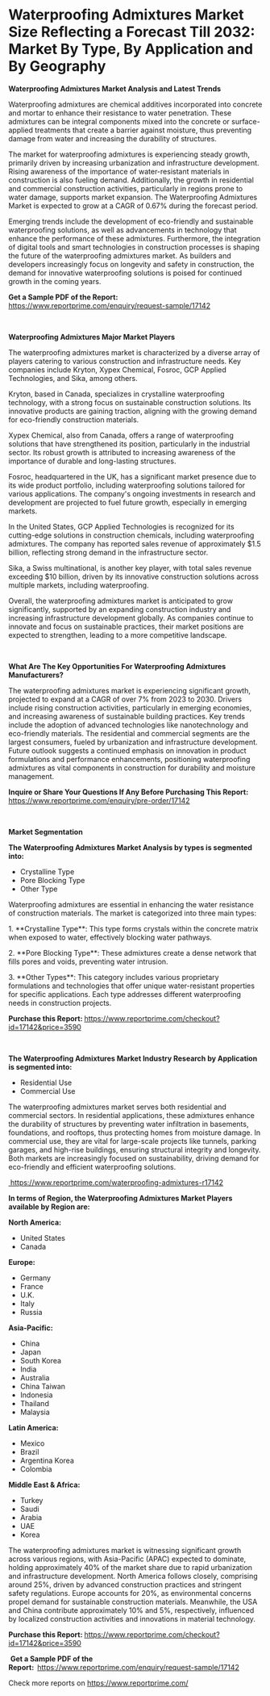 <p><h1>Waterproofing Admixtures Market Size Reflecting a Forecast Till 2032: Market By Type, By Application and By Geography</h1></p><p><strong>Waterproofing Admixtures Market Analysis and Latest Trends</strong></p>
<p><p>Waterproofing admixtures are chemical additives incorporated into concrete and mortar to enhance their resistance to water penetration. These admixtures can be integral components mixed into the concrete or surface-applied treatments that create a barrier against moisture, thus preventing damage from water and increasing the durability of structures.</p><p>The market for waterproofing admixtures is experiencing steady growth, primarily driven by increasing urbanization and infrastructure development. Rising awareness of the importance of water-resistant materials in construction is also fueling demand. Additionally, the growth in residential and commercial construction activities, particularly in regions prone to water damage, supports market expansion. The Waterproofing Admixtures Market is expected to grow at a CAGR of 0.67% during the forecast period.</p><p>Emerging trends include the development of eco-friendly and sustainable waterproofing solutions, as well as advancements in technology that enhance the performance of these admixtures. Furthermore, the integration of digital tools and smart technologies in construction processes is shaping the future of the waterproofing admixtures market. As builders and developers increasingly focus on longevity and safety in construction, the demand for innovative waterproofing solutions is poised for continued growth in the coming years.</p></p>
<p><strong>Get a Sample PDF of the Report:&nbsp;</strong> <a href="https://www.reportprime.com/enquiry/request-sample/17142?utm_campaign=3536&utm_medium=2&utm_source=Github&utm_content=ia&utm_term=18032025&utm_id=waterproofing-admixtures">https://www.reportprime.com/enquiry/request-sample/17142</a></p>
<p>&nbsp;</p>
<p><strong>Waterproofing Admixtures Major Market Players</strong></p>
<p><p>The waterproofing admixtures market is characterized by a diverse array of players catering to various construction and infrastructure needs. Key companies include Kryton, Xypex Chemical, Fosroc, GCP Applied Technologies, and Sika, among others. </p><p>Kryton, based in Canada, specializes in crystalline waterproofing technology, with a strong focus on sustainable construction solutions. Its innovative products are gaining traction, aligning with the growing demand for eco-friendly construction materials. </p><p>Xypex Chemical, also from Canada, offers a range of waterproofing solutions that have strengthened its position, particularly in the industrial sector. Its robust growth is attributed to increasing awareness of the importance of durable and long-lasting structures.</p><p>Fosroc, headquartered in the UK, has a significant market presence due to its wide product portfolio, including waterproofing solutions tailored for various applications. The company's ongoing investments in research and development are projected to fuel future growth, especially in emerging markets.</p><p>In the United States, GCP Applied Technologies is recognized for its cutting-edge solutions in construction chemicals, including waterproofing admixtures. The company has reported sales revenue of approximately $1.5 billion, reflecting strong demand in the infrastructure sector.</p><p>Sika, a Swiss multinational, is another key player, with total sales revenue exceeding $10 billion, driven by its innovative construction solutions across multiple markets, including waterproofing. </p><p>Overall, the waterproofing admixtures market is anticipated to grow significantly, supported by an expanding construction industry and increasing infrastructure development globally. As companies continue to innovate and focus on sustainable practices, their market positions are expected to strengthen, leading to a more competitive landscape.</p></p>
<p>&nbsp;</p>
<p><strong>What Are The Key Opportunities For Waterproofing Admixtures Manufacturers?</strong></p>
<p><p>The waterproofing admixtures market is experiencing significant growth, projected to expand at a CAGR of over 7% from 2023 to 2030. Drivers include rising construction activities, particularly in emerging economies, and increasing awareness of sustainable building practices. Key trends include the adoption of advanced technologies like nanotechnology and eco-friendly materials. The residential and commercial segments are the largest consumers, fueled by urbanization and infrastructure development. Future outlook suggests a continued emphasis on innovation in product formulations and performance enhancements, positioning waterproofing admixtures as vital components in construction for durability and moisture management.</p></p>
<p><strong>Inquire or Share Your Questions If Any Before Purchasing This Report:</strong> <a href="https://www.reportprime.com/enquiry/pre-order/17142?utm_campaign=3536&utm_medium=2&utm_source=Github&utm_content=ia&utm_term=18032025&utm_id=waterproofing-admixtures">https://www.reportprime.com/enquiry/pre-order/17142</a></p>
<p>&nbsp;</p>
<p><strong>Market Segmentation</strong></p>
<p><strong>The Waterproofing Admixtures Market Analysis by types is segmented into:</strong></p>
<p><ul><li>Crystalline Type</li><li>Pore Blocking Type</li><li>Other Type</li></ul></p>
<p><p>Waterproofing admixtures are essential in enhancing the water resistance of construction materials. The market is categorized into three main types: </p><p>1. **Crystalline Type**: This type forms crystals within the concrete matrix when exposed to water, effectively blocking water pathways.</p><p>2. **Pore Blocking Type**: These admixtures create a dense network that fills pores and voids, preventing water intrusion.</p><p>3. **Other Types**: This category includes various proprietary formulations and technologies that offer unique water-resistant properties for specific applications. Each type addresses different waterproofing needs in construction projects.</p></p>
<p><strong>Purchase this Report:&nbsp;</strong><a href="https://www.reportprime.com/checkout?id=17142&price=3590&utm_campaign=3536&utm_medium=2&utm_source=Github&utm_content=ia&utm_term=18032025&utm_id=waterproofing-admixtures">https://www.reportprime.com/checkout?id=17142&price=3590</a></p>
<p>&nbsp;</p>
<p><strong>The Waterproofing Admixtures Market Industry Research by Application is segmented into:</strong></p>
<p><ul><li>Residential Use</li><li>Commercial Use</li></ul></p>
<p><p>The waterproofing admixtures market serves both residential and commercial sectors. In residential applications, these admixtures enhance the durability of structures by preventing water infiltration in basements, foundations, and rooftops, thus protecting homes from moisture damage. In commercial use, they are vital for large-scale projects like tunnels, parking garages, and high-rise buildings, ensuring structural integrity and longevity. Both markets are increasingly focused on sustainability, driving demand for eco-friendly and efficient waterproofing solutions.</p></p>
<p><a href="https://www.reportprime.com/waterproofing-admixtures-r17142?utm_campaign=3536&utm_medium=2&utm_source=Github&utm_content=ia&utm_term=18032025&utm_id=waterproofing-admixtures">&nbsp;https://www.reportprime.com/waterproofing-admixtures-r17142</a></p>
<p><strong>In terms of Region, the Waterproofing Admixtures Market Players available by Region are:</strong></p>
<p>
    <p> <strong> North America: </strong>
        <ul>
            <li>United States</li>
            <li>Canada</li>
        </ul>
        </p> 
    <p> <strong> Europe: </strong>
        <ul>
            <li>Germany</li>
            <li>France</li>
            <li>U.K.</li>
            <li>Italy</li>
            <li>Russia</li>
        </ul>
        </p> 
    <p> <strong> Asia-Pacific: </strong>
        <ul>
            <li>China</li>
            <li>Japan</li>
            <li>South Korea</li>
            <li>India</li>
            <li>Australia</li>
            <li>China Taiwan</li>
            <li>Indonesia</li>
            <li>Thailand</li>
            <li>Malaysia</li>
        </ul>
        </p> 
    <p> <strong> Latin America: </strong>
        <ul>
            <li>Mexico</li>
            <li>Brazil</li>
            <li>Argentina Korea</li>
            <li>Colombia</li>
        </ul>
        </p> 
    <p> <strong> Middle East & Africa: </strong>
        <ul>
            <li>Turkey</li>
            <li>Saudi</li>
            <li>Arabia</li>
            <li>UAE</li>
            <li>Korea</li>
        </ul>
    </p>
    </p>
<p><p>The waterproofing admixtures market is witnessing significant growth across various regions, with Asia-Pacific (APAC) expected to dominate, holding approximately 40% of the market share due to rapid urbanization and infrastructure development. North America follows closely, comprising around 25%, driven by advanced construction practices and stringent safety regulations. Europe accounts for 20%, as environmental concerns propel demand for sustainable construction materials. Meanwhile, the USA and China contribute approximately 10% and 5%, respectively, influenced by localized construction activities and innovations in material technology.</p></p>
<p><strong>Purchase this Report: </strong><a href="https://www.reportprime.com/checkout?id=17142&price=3590&utm_campaign=3536&utm_medium=2&utm_source=Github&utm_content=ia&utm_term=18032025&utm_id=waterproofing-admixtures">https://www.reportprime.com/checkout?id=17142&price=3590</a></p>
<p>&nbsp;<strong>Get a Sample PDF of the Report:&nbsp;&nbsp;</strong><a href="https://www.reportprime.com/enquiry/request-sample/17142?utm_campaign=3536&utm_medium=2&utm_source=Github&utm_content=ia&utm_term=18032025&utm_id=waterproofing-admixtures">https://www.reportprime.com/enquiry/request-sample/17142</a></p>
<p><strong></strong></p>
<p>Check more reports on <a href="https://www.reportprime.com/?utm_campaign=3536&utm_medium=2&utm_source=Github&utm_content=ia&utm_term=18032025&utm_id=waterproofing-admixtures">https://www.reportprime.com/</a></p>